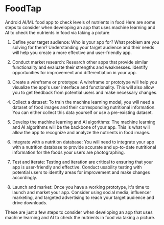 # FoodTap
Android AI/ML food app to check levels of nutrients in food
Here are some steps to consider when developing an app that uses machine learning and AI to check the nutrients in food via taking a picture:

1. Define your target audience: Who is your app for? What problem are you solving for them? Understanding your target audience and their needs will help you create a more effective and user-friendly app.

2. Conduct market research: Research other apps that provide similar functionality and evaluate their strengths and weaknesses. Identify opportunities for improvement and differentiation in your app.

3. Create a wireframe or prototype: A wireframe or prototype will help you visualize the app's user interface and functionality. This will also allow you to get feedback from potential users and make necessary changes.

4. Collect a dataset: To train the machine learning model, you will need a dataset of food images and their corresponding nutritional information. You can either collect this data yourself or use a pre-existing dataset.

5. Develop the machine learning and AI algorithms: The machine learning and AI algorithms will be the backbone of your app. This is what will allow the app to recognize and analyze the nutrients in food images.

6. Integrate with a nutrition database: You will need to integrate your app with a nutrition database to provide accurate and up-to-date nutritional information for the foods your users are photographing.

7. Test and iterate: Testing and iteration are critical to ensuring that your app is user-friendly and effective. Conduct usability testing with potential users to identify areas for improvement and make changes accordingly.

8. Launch and market: Once you have a working prototype, it's time to launch and market your app. Consider using social media, influencer marketing, and targeted advertising to reach your target audience and drive downloads.

These are just a few steps to consider when developing an app that uses machine learning and AI to check the nutrients in food via taking a picture. 
